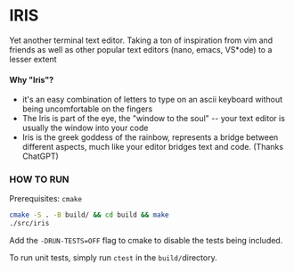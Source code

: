 # IRIS
Yet another terminal text editor. Taking a ton of inspiration from vim and
friends as well as other popular text editors (nano, emacs, VS*ode) to a lesser
extent

#### Why "Iris"?
* it's an easy combination of letters to type on an ascii keyboard without being
uncomfortable on the fingers
* The Iris is part of the eye, the "window to the soul" -- your text editor is
usually the window into your code
* Iris is the greek goddess of the rainbow, represents a bridge between
different aspects, much like your editor bridges text and code. (Thanks
ChatGPT)

### HOW TO RUN
Prerequisites: `cmake`

```bash
cmake -S . -B build/ && cd build && make
./src/iris
```
Add the `-DRUN-TESTS=OFF` flag to cmake to disable the tests being included.

To run unit tests, simply run `ctest` in the `build/`directory.
